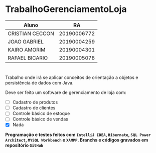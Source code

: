 # TrabalhoGerenciamentoLoja

| Aluno           | RA          |
|-----------------|-------------|
| CRISTIAN CECCON | 20190006772 |
| JOAO GABRIEL    | 20190004259 |
| KAIRO AMORIM    | 20190004301 |
| RAFAEL BICARIO  | 20190005078 |
#
Trabalho onde irá se aplicar conceitos de orientação a objetos e persistência de dados com Java.


Deve ser feito um software de gerenciamento de loja com:

- [ ] Cadastro de produtos
- [ ] Cadastro de clientes
- [ ] Controle básico de estoque
- [ ] Controle básico de vendas
- [x] Nada 

**Programação e testes feitos com ```IntelliJ IDEA```, ```Hibernate```, ```SQL Power Architect```, ```MYSQL Workbench``` e ```XAMPP```. Branchs e códigos gravados em repositório ```GitHub```**
